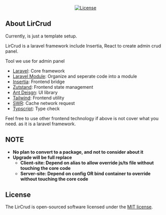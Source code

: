 <!-- <p align="center"><a href="https://laravel.com" target="_blank"><img src="https://raw.githubusercontent.com/laravel/art/master/logo-lockup/5%20SVG/2%20CMYK/1%20Full%20Color/laravel-logolockup-cmyk-red.svg" width="400" alt="Laravel Logo"></a></p> -->

<p align="center">
<!-- <a href="https://github.com/laravel/framework/actions"><img src="https://github.com/laravel/framework/workflows/tests/badge.svg" alt="Build Status"></a> -->
<!-- <a href="https://packagist.org/packages/laravel/framework"><img src="https://img.shields.io/packagist/dt/laravel/framework" alt="Total Downloads"></a> -->
<!-- <a href="https://packagist.org/packages/laravel/framework"><img src="https://img.shields.io/packagist/v/laravel/framework" alt="Latest Stable Version"></a> -->
<a href="https://packagist.org/packages/laravel/framework"><img src="https://img.shields.io/packagist/l/laravel/framework" alt="License"></a>
</p>

## About LirCrud

Currently, is just a template setup.

LirCrud is a laravel framework include Insertia, React to create admin crud panel.

Tool we use for admin panel
- [Laravel](#): Core framework
- [Laravel Module](#): Organize and seperate code into a module
- [Insertia](#): Frontend bridge
- [Zutstand](#): Frontend state management
- [Ant Deisgn](#): UI library
- [Tailwind](#): Frontend utility
- [SWR](#): Cache network request
- [Typscript](#): Type check

Feel free to use other frontend technology if above is not cover what you need. as it is a laravel framework.

## NOTE
- **No plan to convert to a package, and not to consider about it**
- **Upgrade will be full replace**
    - **Client-site: Depend on alias to allow override js/ts file without touching the core code**
    - **Server-site: Depend on config OR bind container to override without touching the core code**

<!-- ## Contributing

Thank you for considering contributing to the Laravel framework! The contribution guide can be found in the [Laravel documentation](https://laravel.com/docs/contributions).

## Code of Conduct

In order to ensure that the Laravel community is welcoming to all, please review and abide by the [Code of Conduct](https://laravel.com/docs/contributions#code-of-conduct).

## Security Vulnerabilities

If you discover a security vulnerability within Laravel, please send an e-mail to Taylor Otwell via [taylor@laravel.com](mailto:taylor@laravel.com). All security vulnerabilities will be promptly addressed. -->

## License

The LirCrud is open-sourced software licensed under the [MIT license](https://opensource.org/licenses/MIT).
